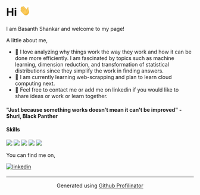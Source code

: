 # Hi  <img src = "https://github.com/basanth2191/basanth2191/blob/main/wave.gif" width = "30px" >

I am Basanth Shankar and welcome to my page!

A little about me,

-  👀 I love analyzing why things work the way they work and how it can be done more efficiently. I am fascinated by topics such as machine learning, dimension reduction, and transformation of statistical distributions since they simplify the work in finding answers.
- 🌱 I am currently learning web-scrapping and plan to learn cloud computing next.
- 🤝 Feel free to contact me or add me on linkedin if you would like to share ideas or work or learn together.


#### "Just because something works doesn't mean it can't be improved"  - Shuri, Black Panther


#### Skills

<img src = "https://img.shields.io/badge/Code-Python-red" >  <img src = "https://img.shields.io/badge/Code-R-green" >  <img src = "https://img.shields.io/badge/Tools-PostgreSQL-blue" >  <img src = "https://img.shields.io/badge/Tools-Tableau-yellow" >  <img src = "https://img.shields.io/badge/Code-SAS-blueviolet" >



You can find me on,

<a href="https://www.linkedin.com/in/basanth-shankar" target="_blank">
<img src=https://img.shields.io/badge/linkedin-%231E77B5.svg?&style=for-the-badge&logo=linkedin&logoColor=white alt=linkedin style="margin-bottom: 5px;" />
</a>  

<br />

----
<div align="center">Generated using <a href="https://profilinator.rishav.dev/" target="_blank">Github Profilinator</a></div>

<!---
basanth2191/basanth2191 is a ✨ special ✨ repository because its `README.md` (this file) appears on your GitHub profile.
You can click the Preview link to take a look at your changes.
--->

